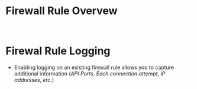 # Firewall Rule Overvew

![](https://github.com/JonmarCorpuz/LetsLearn/blob/main/Assets/Whitespace.png)

# Firewal Rule Logging

* Enabling logging on an existing firewall rule allows you to capture additional information (*API Ports*, *Each connection attempt*, *IP addresses*, *etc.*)
